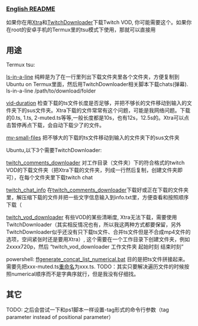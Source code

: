 ### [English README](README2.md)

如果你在用[Xtra](https://github.com/crackededed/Xtra)和[TwitchDownloader](https://github.com/lay295/TwitchDownloader)下载Twitch VOD, 你可能需要这个。如果你在root的安卓手机的Termux里的tsu模式下使用，那就可以直接用

## 用途

Termux tsu:

[ls-in-a-line](Termux-tsu/ls-in-a-line) 纯粹是为了在一行里列出下载文件夹里各个文件夹，方便复制到Ubuntu on Termux里面，然后用TwitchDownloader相关脚本下载chats(弹幕). ls-in-a-line /path/to/download/folder

[vid-duration](Termux-tsu/vid-duration) 检查下载的ts文件长度是否足够，并把不够长的文件移动到输入的文件夹下的sus文件夹。Xtra下载的文件常常有这个问题，可能是我网络问题。下载的0.ts, 1.ts, 2-muted.ts等等,一般长度都是10s，也有12s，12.5s的。Xtra可以点击暂停再点下载，会自动下载少了的文件。

[mv-small-files](Termux-tsu/mv-small-files) 把不够大的下载的ts文件移动到输入的文件夹下的sus文件夹

Ubuntu,以下3个需要TwitchDownloader:

[twitch_comments_downloader](Termux-tsu/Ubuntu/twitch_comments_downloader) 对工作目录（文件夹）下的符合格式的twitch VOD的下载文件夹（把Xtra下载的文件夹，列成一行然后复制，创建文件夹即可），在每个文件夹里下载twitch chat

[twitch_chat_info](Termux-tsu/Ubuntu/twitch_chat_info) 在[twitch_comments_downloader](Termux-tsu/Ubuntu/twitch_comments_downloader)下载好或正在下载的文件夹里，解压缩下载的文件并把一些文字信息输入到info.txt里，方便查看和按照顺序下载（

[twitch_vod_downloader](Termux-tsu/Ubuntu/twitch_vod_downloader) 有些VOD的某些清晰度, Xtra无法下载，需要使用 TwitchDownloader（其实相反情况也有，所以我这两种方式都要保留，另外TwitchDownloader似乎还没有只下载ts文件、合并ts文件但是不合成mp4文件的选项，空间紧张时还是要用Xtra）, 这个需要在一个工作目录下创建文件夹，例如2xxxx720p，然后 “twitch_vod_downloader 工作文件夹 起始时刻 结束时刻”

powershell:
[ffgenerate_concat_list_numerical.bat](powershell/ffgenerate_concat_list_numerical.bat) 目的是把ts文件拼接起来。需要先把xxx-muted.ts[重命名](powershell/rename-muted.ps1)为xxx.ts. TODO：其实只要解决遍历文件的时候按照numerical顺序而不是字典序就行，但是我没有仔细找。


## 其它
TODO: 之后会尝试一下和ps1脚本一样设置-tag形式的命令行参数（tag parameter instead of positional parameter）